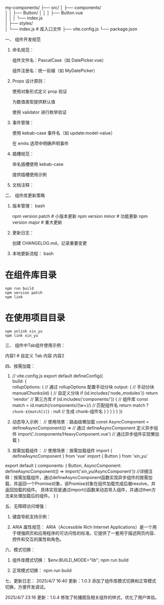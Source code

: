 my-components/
├── src/
│   ├── components/         
│   │   ├── Button/
│   │   │   ├── Button.vue  
│   │   │   └── index.js    
│   ├── styles/            
│   └── index.js           # 库入口文件
├── vite.config.js
└── package.json

一、 组件开发规范

1. 命名规范：

    组件文件名：PascalCase（如 DatePicker.vue）

    组件注册名：统一前缀（如 MyDatePicker）

2. Props 设计原则：

    使用对象形式定义 prop 验证

    为数值类型提供默认值

    使用 validator 进行枚举验证

3. 事件管理：

    使用 kebab-case 事件名（如 update:model-value）

    在 emits 选项中明确声明事件

4. 插槽规范：

    命名插槽使用 kebab-case

    提供插槽使用示例

5. 文档注释：

<script setup>
/**
 * 按钮组件
 * @displayName MyButton
 * @requires 需要依赖外部样式表
 */
defineProps({
  /** 按钮类型 */
  type: { /* ... */ }
})
</script>


二、 组件库更新策略

1. 版本管理：
bash

    npm version patch  # 小版本更新
    npm version minor  # 功能更新
    npm version major  # 重大更新

2. 更新日志：

    创建 CHANGELOG.md，记录重要变更

3. 本地更新流程：
bash

# 在组件库目录
    npm run build
    npm version patch
    npm link

# 在使用项目目录
    npm unlink xin_yu
    npm link xin_yu


三、 组件中Tab组件使用示例：

<MyTabs>
  <template #header>
    <button @click="activeTab = 'tab1'">Tab 1</button>  # 自定义 Tab 标题
    <button @click="activeTab = 'tab2'">Tab 2</button>  
  </template>
  
  <MyTab name="tab1">内容1</MyTab>  # 自定义 Tab 内容
  <MyTab name="tab2">内容2</MyTab>
</MyTabs>

四、按需加载：

1. // vite.config.js
export default defineConfig({  
  build: {  
    rollupOptions: {    // 通过 rollupOptions 配置手动分块
      output: {          // 手动分块
        manualChunks(id) {  // 自定义分块
          if (id.includes('node_modules')) return 'vendor'  // 第三方库
          if (id.includes('components/')) {  // 组件库
            const match = id.match(/components\/(\w+)/)  // 匹配组件名
            return match ? `chunk-${match[1]}` : null  // 生成 chunk-组件名
          }
        }
      }
    }
  }
})
2. 动态导入示例：
// 使用场景：路由级懒加载
const AsyncComponent = defineAsyncComponent(() =>  // 通过 defineAsyncComponent 定义异步组件
  import('./components/HeavyComponent.vue')  // 通过异步组件实现懒加载
)

3. 按需加载组件：
// 使用场景：按需加载组件
import { defineAsyncComponent } from 'vue'
import { Button } from 'xin_yu'

export default {
  components: {
    Button,
    AsyncComponent: defineAsyncComponent(() => import('xin_yu/AsyncComponent'))  //详细注释：按需加载组件，通过defineAsyncComponent函数实现异步组件的按需加载，并返回一个Promise对象，该Promise对象在组件加载完成后被resolve，并返回加载的组件。 具体实现是通过import()函数来动态导入组件，并通过then方法来处理加载后的组件。
  }
}

五、无障碍访问增强：

1. 键盘导航支持示例：
<script setup>
import { onMounted } from 'vue'

const listItems = ref([])

onMounted(() => {
  const handleKeydown = (e) => {
    // 实现方向键导航
  }
  listItems.value.forEach(item => {
    item.addEventListener('keydown', handleKeydown)
  })
})
</script>

<template>
  <ul role="menu">
    <li 
      v-for="(item, index) in items"
      :key="index"
      role="menuitem"
      tabindex="0"
      :ref="el => listItems[index] = el"
    >
      {{ item.label }}
    </li>
  </ul>
</template>

2. ARIA 属性规范：
ARIA（Accessible Rich Internet Applications）是一个用于增强网页和应用程序的可访问性的标准。它提供了一套用于描述网页内容、控件和交互的属性和角色。
<template>
  <div 
    role="dialog"
    aria-labelledby="dialogTitle"
    aria-describedby="dialogDesc"
  >
    <h2 id="dialogTitle">标题</h2>
    <p id="dialogDesc">描述内容</p>
  </div>
</template>

六、模式切换：

1. 组件库模式切换：
  $env:BUILD_MODE="lib"; npm run build

2. 正常模式切换：
  npm run build

七、更新日志：
2025/4/7 16:40 更新：1.0.3 添加了组件库模式切换和正常模式切换，方便开发调试。

2025/4/7 23:16 更新：1.0.4 修改了轮播图及相关组件的样式，优化了用户体验。